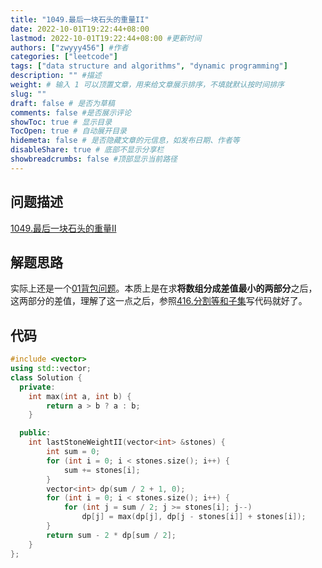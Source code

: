 ```yaml
---
title: "1049.最后一块石头的重量II"
date: 2022-10-01T19:22:44+08:00
lastmod: 2022-10-01T19:22:44+08:00 #更新时间
authors: ["zwyyy456"] #作者
categories: ["leetcode"]
tags: ["data structure and algorithms", "dynamic programming"]
description: "" #描述
weight: # 输入 1 可以顶置文章，用来给文章展示排序，不填就默认按时间排序
slug: ""
draft: false # 是否为草稿
comments: false #是否展示评论
showToc: true # 显示目录
TocOpen: true # 自动展开目录
hidemeta: false # 是否隐藏文章的元信息，如发布日期、作者等
disableShare: true # 底部不显示分享栏
showbreadcrumbs: false #顶部显示当前路径
---
```

## 问题描述
[1049.最后一块石头的重量II](https://leetcode.cn/problems/last-stone-weight-ii/)

## 解题思路
实际上还是一个[01背包问题](https://zwyyy456.vercel.app/zh/posts/tech/01-pack-problem/)。本质上是在求**将数组分成差值最小的两部分**之后，这两部分的差值，理解了这一点之后，参照[416.分割等和子集](https://zwyyy456.vercel.app/zh/posts/tech/416.partition-equal-subset-sum)写代码就好了。

## 代码
```cpp
#include <vector>
using std::vector;
class Solution {
  private:
    int max(int a, int b) {
        return a > b ? a : b;
    }

  public:
    int lastStoneWeightII(vector<int> &stones) {
        int sum = 0;
        for (int i = 0; i < stones.size(); i++) {
            sum += stones[i];
        }
        vector<int> dp(sum / 2 + 1, 0);
        for (int i = 0; i < stones.size(); i++) {
            for (int j = sum / 2; j >= stones[i]; j--)
                dp[j] = max(dp[j], dp[j - stones[i]] + stones[i]);
        }
        return sum - 2 * dp[sum / 2];
    }
};
```


